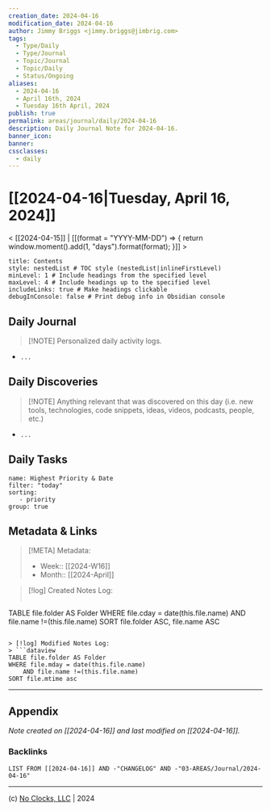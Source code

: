 ```yaml
---
creation_date: 2024-04-16
modification_date: 2024-04-16
author: Jimmy Briggs <jimmy.briggs@jimbrig.com>
tags:
  - Type/Daily
  - Type/Journal
  - Topic/Journal
  - Topic/Daily
  - Status/Ongoing
aliases:
  - 2024-04-16
  - April 16th, 2024
  - Tuesday 16th April, 2024
publish: true
permalink: areas/journal/daily/2024-04-16
description: Daily Journal Note for 2024-04-16.
banner_icon:
banner:
cssclasses:
  - daily
---
```



# [[2024-04-16|Tuesday, April 16, 2024]]

< [[2024-04-15]] | [[(format = "YYYY-MM-DD") => {
      return window.moment().add(1, "days").format(format);
    }]] >

```table-of-contents
title: Contents 
style: nestedList # TOC style (nestedList|inlineFirstLevel)
minLevel: 1 # Include headings from the specified level
maxLevel: 4 # Include headings up to the specified level
includeLinks: true # Make headings clickable
debugInConsole: false # Print debug info in Obsidian console
```

## Daily Journal

> [!NOTE] Personalized daily activity logs.

- `...`

## Daily Discoveries

> [!NOTE] Anything relevant that was discovered on this day (i.e. new tools, technologies, code snippets, ideas, videos, podcasts, people, etc.)

- `...`

## Daily Tasks

```todoist
name: Highest Priority & Date
filter: "today"
sorting:
   - priority
group: true
```


## Metadata & Links

> [!META] Metadata:
> - Week:: [[2024-W16]]
> - Month:: [[2024-April]]

> [!log] Created Notes Log:
> ```dataview
TABLE file.folder AS Folder
WHERE file.cday = date(this.file.name) AND file.name !=(this.file.name)
SORT file.folder ASC, file.name ASC
```

> [!log] Modified Notes Log:
> ```dataview
TABLE file.folder AS Folder
WHERE file.mday = date(this.file.name)
	AND file.name !=(this.file.name)
SORT file.mtime asc
```

***

## Appendix

*Note created on [[2024-04-16]] and last modified on [[2024-04-16]].*

### Backlinks

```dataview
LIST FROM [[2024-04-16]] AND -"CHANGELOG" AND -"03-AREAS/Journal/2024-04-16"
```

***

(c) [No Clocks, LLC](https://github.com/noclocks) | 2024



